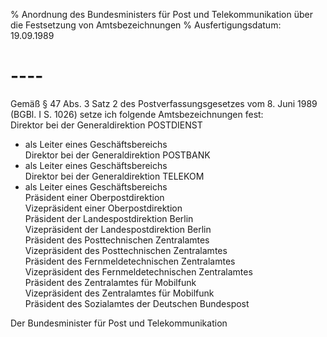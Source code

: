 % Anordnung des Bundesministers für Post und Telekommunikation über die Festsetzung von Amtsbezeichnungen
% Ausfertigungsdatum: 19.09.1989
 
# ----

Gemäß § 47 Abs. 3 Satz 2 des Postverfassungsgesetzes vom 8. Juni 1989 (BGBl. I S. 1026) setze ich folgende Amtsbezeichnungen fest:  
Direktor bei der Generaldirektion POSTDIENST  
- als Leiter eines Geschäftsbereichs  
Direktor bei der Generaldirektion POSTBANK  
- als Leiter eines Geschäftsbereichs  
Direktor bei der Generaldirektion TELEKOM  
- als Leiter eines Geschäftsbereichs  
Präsident einer Oberpostdirektion  
Vizepräsident einer Oberpostdirektion  
Präsident der Landespostdirektion Berlin  
Vizepräsident der Landespostdirektion Berlin  
Präsident des Posttechnischen Zentralamtes  
Vizepräsident des Posttechnischen Zentralamtes  
Präsident des Fernmeldetechnischen Zentralamtes  
Vizepräsident des Fernmeldetechnischen Zentralamtes  
Präsident des Zentralamtes für Mobilfunk  
Vizepräsident des Zentralamtes für Mobilfunk  
Präsident des Sozialamtes der Deutschen Bundespost  
  

Der Bundesminister für Post und Telekommunikation
